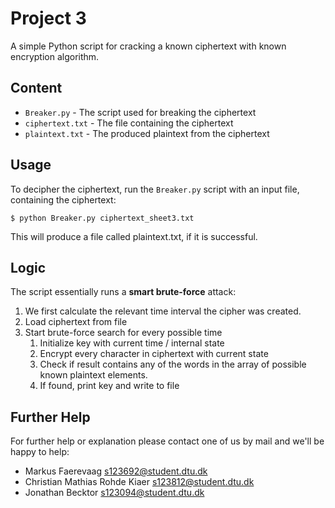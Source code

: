 Project 3
=========

A simple Python script for cracking a known ciphertext with known
encryption algorithm.


## Content

 * `Breaker.py` - The script used for breaking the ciphertext
 * `ciphertext.txt` - The file containing the ciphertext
 * `plaintext.txt` - The produced plaintext from the ciphertext
 

## Usage

To decipher the ciphertext, run the `Breaker.py` script with an input
file, containing the ciphertext:

    $ python Breaker.py ciphertext_sheet3.txt
    
This will produce a file called plaintext.txt, if it is successful.


## Logic

The script essentially runs a **smart brute-force** attack:

 1. We first calculate the relevant time interval the cipher was
 created.
 2. Load ciphertext from file
 3. Start brute-force search for every possible time
     1. Initialize key with current time / internal state
     2. Encrypt every character in ciphertext with current state
     3. Check if result contains any of the words in the array of
     possible known plaintext elements.
     4. If found, print key and write to file


## Further Help

For further help or explanation please contact one of us by mail and
we'll be happy to help:

 * Markus Faerevaag [s123692@student.dtu.dk](mailto:s123692@student.dtu.dk)
 * Christian Mathias Rohde Kiaer [s123812@student.dtu.dk](mailto:s123812@student.dtu.dk)
 * Jonathan Becktor [s123094@student.dtu.dk](mailto:s123094@student.dtu.dk)

